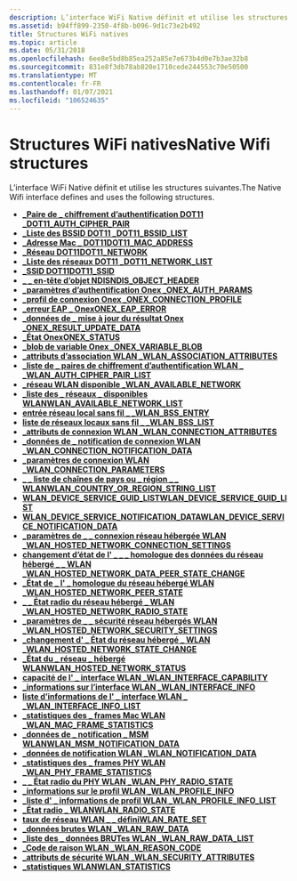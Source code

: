 ```yaml
---
description: L’interface WiFi Native définit et utilise les structures suivantes.
ms.assetid: b94ff899-2350-4f8b-b096-9d1c73e2b492
title: Structures WiFi natives
ms.topic: article
ms.date: 05/31/2018
ms.openlocfilehash: 6ee8e5bd8b85ea252a85e7e673b4d0e7b3ae32b8
ms.sourcegitcommit: 831e8f3db78ab820e1710cede244553c70e50500
ms.translationtype: MT
ms.contentlocale: fr-FR
ms.lasthandoff: 01/07/2021
ms.locfileid: "106524635"
---
```

# <a name="native-wifi-structures"></a><span data-ttu-id="4616d-103">Structures WiFi natives</span><span class="sxs-lookup"><span data-stu-id="4616d-103">Native Wifi structures</span></span>

<span data-ttu-id="4616d-104">L’interface WiFi Native définit et utilise les structures suivantes.</span><span class="sxs-lookup"><span data-stu-id="4616d-104">The Native Wifi interface defines and uses the following structures.</span></span>

-   [<span data-ttu-id="4616d-105">**\_Paire de \_ chiffrement d’authentification DOT11 \_**</span><span class="sxs-lookup"><span data-stu-id="4616d-105">**DOT11\_AUTH\_CIPHER\_PAIR**</span></span>](dot11-auth-cipher-pair.md)
-   [<span data-ttu-id="4616d-106">**\_Liste des BSSID DOT11 \_**</span><span class="sxs-lookup"><span data-stu-id="4616d-106">**DOT11\_BSSID\_LIST**</span></span>](dot11-bssid-list.md)
-   [<span data-ttu-id="4616d-107">**\_Adresse Mac \_ DOT11**</span><span class="sxs-lookup"><span data-stu-id="4616d-107">**DOT11\_MAC\_ADDRESS**</span></span>](dot11-mac-address-type.md)
-   [<span data-ttu-id="4616d-108">**\_Réseau DOT11**</span><span class="sxs-lookup"><span data-stu-id="4616d-108">**DOT11\_NETWORK**</span></span>](/windows/desktop/api/wlanapi/ns-wlanapi-dot11_network)
-   [<span data-ttu-id="4616d-109">**\_Liste des réseaux DOT11 \_**</span><span class="sxs-lookup"><span data-stu-id="4616d-109">**DOT11\_NETWORK\_LIST**</span></span>](/windows/desktop/api/wlanapi/ns-wlanapi-dot11_network_list)
-   [<span data-ttu-id="4616d-110">**\_SSID DOT11**</span><span class="sxs-lookup"><span data-stu-id="4616d-110">**DOT11\_SSID**</span></span>](dot11-ssid.md)
-   [<span data-ttu-id="4616d-111">**\_ \_ en-tête d’objet NDIS**</span><span class="sxs-lookup"><span data-stu-id="4616d-111">**NDIS\_OBJECT\_HEADER**</span></span>](ndis-object-header.md)
-   [<span data-ttu-id="4616d-112">**\_paramètres d’authentification Onex \_**</span><span class="sxs-lookup"><span data-stu-id="4616d-112">**ONEX\_AUTH\_PARAMS**</span></span>](/windows/desktop/api/dot1x/ns-dot1x-onex_auth_params)
-   [<span data-ttu-id="4616d-113">**\_profil de connexion Onex \_**</span><span class="sxs-lookup"><span data-stu-id="4616d-113">**ONEX\_CONNECTION\_PROFILE**</span></span>](onex-connection-profile.md)
-   [<span data-ttu-id="4616d-114">**\_erreur EAP \_ Onex**</span><span class="sxs-lookup"><span data-stu-id="4616d-114">**ONEX\_EAP\_ERROR**</span></span>](/windows/desktop/api/dot1x/ns-dot1x-onex_eap_error)
-   [<span data-ttu-id="4616d-115">**\_données de \_ mise à jour du résultat Onex \_**</span><span class="sxs-lookup"><span data-stu-id="4616d-115">**ONEX\_RESULT\_UPDATE\_DATA**</span></span>](/windows/desktop/api/dot1x/ns-dot1x-onex_result_update_data)
-   [<span data-ttu-id="4616d-116">**\_État Onex**</span><span class="sxs-lookup"><span data-stu-id="4616d-116">**ONEX\_STATUS**</span></span>](/windows/desktop/api/dot1x/ns-dot1x-onex_status)
-   [<span data-ttu-id="4616d-117">**\_blob de variable Onex \_**</span><span class="sxs-lookup"><span data-stu-id="4616d-117">**ONEX\_VARIABLE\_BLOB**</span></span>](/windows/desktop/api/dot1x/ns-dot1x-onex_variable_blob)
-   [<span data-ttu-id="4616d-118">**\_attributs d’association WLAN \_**</span><span class="sxs-lookup"><span data-stu-id="4616d-118">**WLAN\_ASSOCIATION\_ATTRIBUTES**</span></span>](/windows/desktop/api/wlanapi/ns-wlanapi-wlan_association_attributes)
-   [<span data-ttu-id="4616d-119">**\_liste de \_ paires de chiffrement d’authentification WLAN \_ \_**</span><span class="sxs-lookup"><span data-stu-id="4616d-119">**WLAN\_AUTH\_CIPHER\_PAIR\_LIST**</span></span>](/windows/desktop/api/wlanapi/ns-wlanapi-wlan_auth_cipher_pair_list)
-   [<span data-ttu-id="4616d-120">**\_réseau WLAN disponible \_**</span><span class="sxs-lookup"><span data-stu-id="4616d-120">**WLAN\_AVAILABLE\_NETWORK**</span></span>](/windows/desktop/api/wlanapi/ns-wlanapi-wlan_available_network)
-   [<span data-ttu-id="4616d-121">**\_liste des \_ réseaux \_ disponibles WLAN**</span><span class="sxs-lookup"><span data-stu-id="4616d-121">**WLAN\_AVAILABLE\_NETWORK\_LIST**</span></span>](/windows/desktop/api/wlanapi/ns-wlanapi-wlan_available_network_list)
-   [<span data-ttu-id="4616d-122">**entrée réseau local sans fil \_ \_**</span><span class="sxs-lookup"><span data-stu-id="4616d-122">**WLAN\_BSS\_ENTRY**</span></span>](/windows/desktop/api/wlanapi/ns-wlanapi-wlan_bss_entry)
-   [<span data-ttu-id="4616d-123">**liste de réseaux locaux sans fil \_ \_**</span><span class="sxs-lookup"><span data-stu-id="4616d-123">**WLAN\_BSS\_LIST**</span></span>](/windows/desktop/api/wlanapi/ns-wlanapi-wlan_bss_list)
-   [<span data-ttu-id="4616d-124">**\_attributs de connexion WLAN \_**</span><span class="sxs-lookup"><span data-stu-id="4616d-124">**WLAN\_CONNECTION\_ATTRIBUTES**</span></span>](/windows/desktop/api/wlanapi/ns-wlanapi-wlan_connection_attributes)
-   [<span data-ttu-id="4616d-125">**\_données de \_ notification de connexion WLAN \_**</span><span class="sxs-lookup"><span data-stu-id="4616d-125">**WLAN\_CONNECTION\_NOTIFICATION\_DATA**</span></span>](/windows/desktop/api/wlanapi/ns-wlanapi-wlan_connection_notification_data)
-   [<span data-ttu-id="4616d-126">**\_paramètres de connexion WLAN \_**</span><span class="sxs-lookup"><span data-stu-id="4616d-126">**WLAN\_CONNECTION\_PARAMETERS**</span></span>](/windows/desktop/api/wlanapi/ns-wlanapi-wlan_connection_parameters)
-   [<span data-ttu-id="4616d-127">**\_ \_ liste de chaînes de pays ou \_ région \_ \_ WLAN**</span><span class="sxs-lookup"><span data-stu-id="4616d-127">**WLAN\_COUNTRY\_OR\_REGION\_STRING\_LIST**</span></span>](/windows/desktop/api/wlanapi/ns-wlanapi-wlan_country_or_region_string_list)
-   [<span data-ttu-id="4616d-128">**WLAN_DEVICE_SERVICE_GUID_LIST**</span><span class="sxs-lookup"><span data-stu-id="4616d-128">**WLAN_DEVICE_SERVICE_GUID_LIST**</span></span>](/windows/win32/api/wlanapi/ns-wlanapi-wlan_device_service_guid_list)
-   [<span data-ttu-id="4616d-129">**WLAN_DEVICE_SERVICE_NOTIFICATION_DATA**</span><span class="sxs-lookup"><span data-stu-id="4616d-129">**WLAN_DEVICE_SERVICE_NOTIFICATION_DATA**</span></span>](/windows/win32/api/wlanapi/ns-wlanapi-wlan_device_service_notification_data)
-   [<span data-ttu-id="4616d-130">**\_paramètres de \_ \_ connexion réseau hébergée WLAN \_**</span><span class="sxs-lookup"><span data-stu-id="4616d-130">**WLAN\_HOSTED\_NETWORK\_CONNECTION\_SETTINGS**</span></span>](/windows/desktop/api/Wlanapi/ns-wlanapi-wlan_hosted_network_connection_settings)
-   [<span data-ttu-id="4616d-131">**changement d’état de l' \_ \_ \_ homologue des données du réseau hébergé \_ \_ WLAN \_**</span><span class="sxs-lookup"><span data-stu-id="4616d-131">**WLAN\_HOSTED\_NETWORK\_DATA\_PEER\_STATE\_CHANGE**</span></span>](/windows/desktop/api/Wlanapi/ns-wlanapi-wlan_hosted_network_data_peer_state_change)
-   [<span data-ttu-id="4616d-132">**\_État de \_ l' \_ homologue du réseau hébergé WLAN \_**</span><span class="sxs-lookup"><span data-stu-id="4616d-132">**WLAN\_HOSTED\_NETWORK\_PEER\_STATE**</span></span>](/windows/desktop/api/Wlanapi/ns-wlanapi-wlan_hosted_network_peer_state)
-   [<span data-ttu-id="4616d-133">**\_ \_ État radio du réseau hébergé \_ WLAN \_**</span><span class="sxs-lookup"><span data-stu-id="4616d-133">**WLAN\_HOSTED\_NETWORK\_RADIO\_STATE**</span></span>](/windows/desktop/api/Wlanapi/ns-wlanapi-wlan_hosted_network_radio_state)
-   [<span data-ttu-id="4616d-134">**\_paramètres de \_ \_ sécurité réseau hébergés WLAN \_**</span><span class="sxs-lookup"><span data-stu-id="4616d-134">**WLAN\_HOSTED\_NETWORK\_SECURITY\_SETTINGS**</span></span>](/windows/desktop/api/Wlanapi/ns-wlanapi-wlan_hosted_network_security_settings)
-   [<span data-ttu-id="4616d-135">**\_changement d' \_ État du réseau hébergé \_ WLAN \_**</span><span class="sxs-lookup"><span data-stu-id="4616d-135">**WLAN\_HOSTED\_NETWORK\_STATE\_CHANGE**</span></span>](/windows/desktop/api/Wlanapi/ns-wlanapi-wlan_hosted_network_state_change)
-   [<span data-ttu-id="4616d-136">**\_État du \_ réseau \_ hébergé WLAN**</span><span class="sxs-lookup"><span data-stu-id="4616d-136">**WLAN\_HOSTED\_NETWORK\_STATUS**</span></span>](/windows/desktop/api/Wlanapi/ns-wlanapi-wlan_hosted_network_status)
-   [<span data-ttu-id="4616d-137">**capacité de l' \_ interface WLAN \_**</span><span class="sxs-lookup"><span data-stu-id="4616d-137">**WLAN\_INTERFACE\_CAPABILITY**</span></span>](/windows/desktop/api/wlanapi/ns-wlanapi-wlan_interface_capability)
-   [<span data-ttu-id="4616d-138">**\_informations sur l’interface WLAN \_**</span><span class="sxs-lookup"><span data-stu-id="4616d-138">**WLAN\_INTERFACE\_INFO**</span></span>](/windows/desktop/api/wlanapi/ns-wlanapi-wlan_interface_info)
-   [<span data-ttu-id="4616d-139">**liste d’informations de l' \_ interface WLAN \_ \_**</span><span class="sxs-lookup"><span data-stu-id="4616d-139">**WLAN\_INTERFACE\_INFO\_LIST**</span></span>](/windows/desktop/api/wlanapi/ns-wlanapi-wlan_interface_info_list)
-   [<span data-ttu-id="4616d-140">**\_statistiques des \_ frames Mac WLAN \_**</span><span class="sxs-lookup"><span data-stu-id="4616d-140">**WLAN\_MAC\_FRAME\_STATISTICS**</span></span>](/windows/desktop/api/wlanapi/ns-wlanapi-wlan_mac_frame_statistics)
-   [<span data-ttu-id="4616d-141">**\_données de \_ notification \_ MSM WLAN**</span><span class="sxs-lookup"><span data-stu-id="4616d-141">**WLAN\_MSM\_NOTIFICATION\_DATA**</span></span>](/windows/desktop/api/wlanapi/ns-wlanapi-wlan_msm_notification_data)
-   <span data-ttu-id="4616d-142">[**\_données de notification WLAN \_**](/previous-versions/windows/desktop/legacy/ms706902(v=vs.85))</span><span class="sxs-lookup"><span data-stu-id="4616d-142">[**WLAN\_NOTIFICATION\_DATA**](/previous-versions/windows/desktop/legacy/ms706902(v=vs.85))</span></span>
-   [<span data-ttu-id="4616d-143">**\_statistiques des \_ frames PHY WLAN \_**</span><span class="sxs-lookup"><span data-stu-id="4616d-143">**WLAN\_PHY\_FRAME\_STATISTICS**</span></span>](/windows/desktop/api/wlanapi/ns-wlanapi-wlan_phy_frame_statistics)
-   [<span data-ttu-id="4616d-144">**\_ \_ État radio du PHY WLAN \_**</span><span class="sxs-lookup"><span data-stu-id="4616d-144">**WLAN\_PHY\_RADIO\_STATE**</span></span>](/windows/desktop/api/wlanapi/ns-wlanapi-wlan_phy_radio_state)
-   [<span data-ttu-id="4616d-145">**\_informations sur le profil WLAN \_**</span><span class="sxs-lookup"><span data-stu-id="4616d-145">**WLAN\_PROFILE\_INFO**</span></span>](/windows/desktop/api/wlanapi/ns-wlanapi-wlan_profile_info)
-   [<span data-ttu-id="4616d-146">**\_liste d' \_ informations de profil WLAN \_**</span><span class="sxs-lookup"><span data-stu-id="4616d-146">**WLAN\_PROFILE\_INFO\_LIST**</span></span>](/windows/desktop/api/wlanapi/ns-wlanapi-wlan_profile_info_list)
-   [<span data-ttu-id="4616d-147">**\_État radio \_ WLAN**</span><span class="sxs-lookup"><span data-stu-id="4616d-147">**WLAN\_RADIO\_STATE**</span></span>](/windows/desktop/api/wlanapi/ns-wlanapi-wlan_radio_state)
-   [<span data-ttu-id="4616d-148">**taux de réseau WLAN \_ \_ défini**</span><span class="sxs-lookup"><span data-stu-id="4616d-148">**WLAN\_RATE\_SET**</span></span>](/windows/desktop/api/wlanapi/ns-wlanapi-wlan_rate_set)
-   [<span data-ttu-id="4616d-149">**\_données brutes WLAN \_**</span><span class="sxs-lookup"><span data-stu-id="4616d-149">**WLAN\_RAW\_DATA**</span></span>](/windows/desktop/api/wlanapi/ns-wlanapi-wlan_raw_data)
-   [<span data-ttu-id="4616d-150">**\_liste des \_ données BRUTes WLAN \_**</span><span class="sxs-lookup"><span data-stu-id="4616d-150">**WLAN\_RAW\_DATA\_LIST**</span></span>](/windows/desktop/api/wlanapi/ns-wlanapi-wlan_raw_data_list)
-   [<span data-ttu-id="4616d-151">**\_Code de raison WLAN \_**</span><span class="sxs-lookup"><span data-stu-id="4616d-151">**WLAN\_REASON\_CODE**</span></span>](wlan-reason-code.md)
-   [<span data-ttu-id="4616d-152">**\_attributs de sécurité WLAN \_**</span><span class="sxs-lookup"><span data-stu-id="4616d-152">**WLAN\_SECURITY\_ATTRIBUTES**</span></span>](/windows/desktop/api/wlanapi/ns-wlanapi-wlan_security_attributes)
-   [<span data-ttu-id="4616d-153">**\_statistiques WLAN**</span><span class="sxs-lookup"><span data-stu-id="4616d-153">**WLAN\_STATISTICS**</span></span>](/windows/desktop/api/wlanapi/ns-wlanapi-wlan_statistics)
